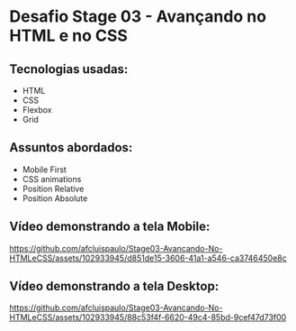 # Desafio Stage 03 - Avançando no HTML e no CSS
## Tecnologias usadas:
<ul> 
    <li>HTML</li>
    <li>CSS</li>
    <li>Flexbox</li>
    <li>Grid</li>
</ul>

## Assuntos abordados:
<ul> 
    <li>Mobile First</li>
    <li>CSS animations</li>
    <li>Position Relative</li>
    <li>Position Absolute</li>
</ul>

## Vídeo demonstrando a tela Mobile:
https://github.com/afcluispaulo/Stage03-Avancando-No-HTMLeCSS/assets/102933945/d851de15-3606-41a1-a546-ca3746450e8c

## Vídeo demonstrando a tela Desktop:
https://github.com/afcluispaulo/Stage03-Avancando-No-HTMLeCSS/assets/102933945/88c53f4f-6620-49c4-85bd-9cef47d73f00

